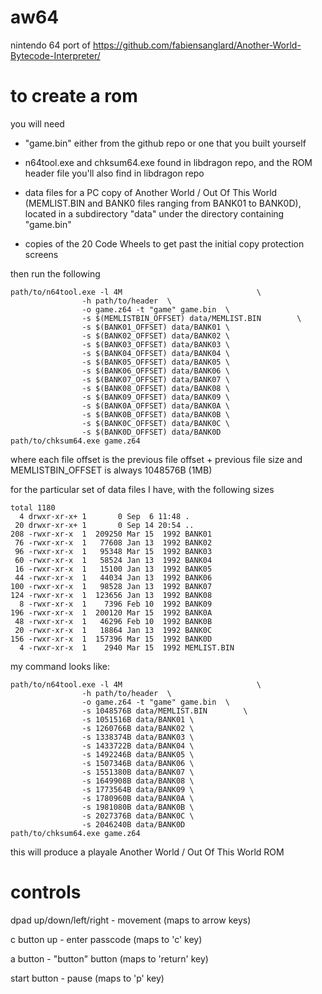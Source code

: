 # aw64
nintendo 64 port of https://github.com/fabiensanglard/Another-World-Bytecode-Interpreter/

# to create a rom
you will need

- "game.bin" either from the github repo or one that you built yourself

- n64tool.exe and chksum64.exe found in libdragon repo, and the ROM header file you'll also find in libdragon repo

- data files for a PC copy of Another World / Out Of This World (MEMLIST.BIN and BANK0 files ranging from BANK01 to BANK0D), located in a subdirectory "data" under the directory containing "game.bin"

- copies of the 20 Code Wheels to get past the initial copy protection screens

then run the following
```
path/to/n64tool.exe -l 4M                              \
                -h path/to/header  \
                -o game.z64 -t "game" game.bin  \
                -s $(MEMLISTBIN_OFFSET) data/MEMLIST.BIN        \
                -s $(BANK01_OFFSET) data/BANK01 \
                -s $(BANK02_OFFSET) data/BANK02 \
                -s $(BANK03_OFFSET) data/BANK03 \
                -s $(BANK04_OFFSET) data/BANK04 \
                -s $(BANK05_OFFSET) data/BANK05 \
                -s $(BANK06_OFFSET) data/BANK06 \
                -s $(BANK07_OFFSET) data/BANK07 \
                -s $(BANK08_OFFSET) data/BANK08 \
                -s $(BANK09_OFFSET) data/BANK09 \
                -s $(BANK0A_OFFSET) data/BANK0A \
                -s $(BANK0B_OFFSET) data/BANK0B \
                -s $(BANK0C_OFFSET) data/BANK0C \
                -s $(BANK0D_OFFSET) data/BANK0D
path/to/chksum64.exe game.z64
```

where each file offset is the previous file offset + previous file size and MEMLISTBIN_OFFSET is always 1048576B (1MB)

for the particular set of data files I have, with the following sizes
```
total 1180
  4 drwxr-xr-x+ 1       0 Sep  6 11:48 .
 20 drwxr-xr-x+ 1       0 Sep 14 20:54 ..
208 -rwxr-xr-x  1  209250 Mar 15  1992 BANK01
 76 -rwxr-xr-x  1   77608 Jan 13  1992 BANK02
 96 -rwxr-xr-x  1   95348 Mar 15  1992 BANK03
 60 -rwxr-xr-x  1   58524 Jan 13  1992 BANK04
 16 -rwxr-xr-x  1   15100 Jan 13  1992 BANK05
 44 -rwxr-xr-x  1   44034 Jan 13  1992 BANK06
100 -rwxr-xr-x  1   98528 Jan 13  1992 BANK07
124 -rwxr-xr-x  1  123656 Jan 13  1992 BANK08
  8 -rwxr-xr-x  1    7396 Feb 10  1992 BANK09
196 -rwxr-xr-x  1  200120 Mar 15  1992 BANK0A
 48 -rwxr-xr-x  1   46296 Feb 10  1992 BANK0B
 20 -rwxr-xr-x  1   18864 Jan 13  1992 BANK0C
156 -rwxr-xr-x  1  157396 Mar 15  1992 BANK0D
  4 -rwxr-xr-x  1    2940 Mar 15  1992 MEMLIST.BIN
```
my command looks like:
```
path/to/n64tool.exe -l 4M                              \
                -h path/to/header  \
                -o game.z64 -t "game" game.bin  \
                -s 1048576B data/MEMLIST.BIN        \
                -s 1051516B data/BANK01 \
                -s 1260766B data/BANK02 \
                -s 1338374B data/BANK03 \
                -s 1433722B data/BANK04 \
                -s 1492246B data/BANK05 \
                -s 1507346B data/BANK06 \
                -s 1551380B data/BANK07 \
                -s 1649908B data/BANK08 \
                -s 1773564B data/BANK09 \
                -s 1780960B data/BANK0A \
                -s 1981080B data/BANK0B \
                -s 2027376B data/BANK0C \
                -s 2046240B data/BANK0D
path/to/chksum64.exe game.z64
```

this will produce a playale Another World / Out Of This World ROM

# controls
dpad up/down/left/right - movement (maps to arrow keys)

c button up - enter passcode (maps to 'c' key)

a button - "button" button (maps to 'return' key)

start button - pause (maps to 'p' key)
